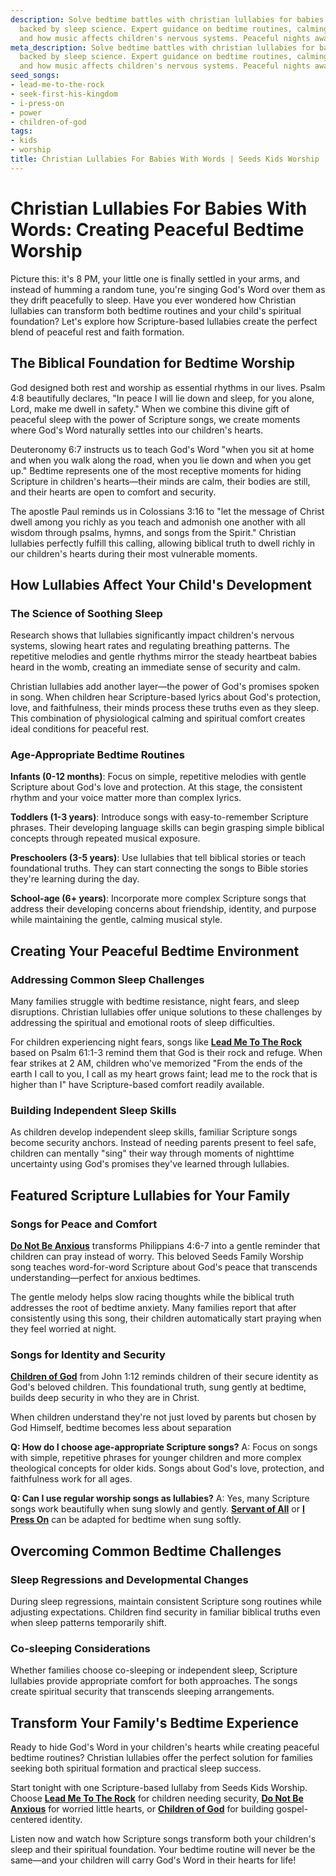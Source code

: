 ```yaml
---
description: Solve bedtime battles with christian lullabies for babies with words
  backed by sleep science. Expert guidance on bedtime routines, calming techniques,
  and how music affects children's nervous systems. Peaceful nights await!
meta_description: Solve bedtime battles with christian lullabies for babies with words
  backed by sleep science. Expert guidance on bedtime routines, calming techniques,
  and how music affects children's nervous systems. Peaceful nights await!
seed_songs:
- lead-me-to-the-rock
- seek-first-his-kingdom
- i-press-on
- power
- children-of-god
tags:
- kids
- worship
title: Christian Lullabies For Babies With Words | Seeds Kids Worship
---
```

# Christian Lullabies For Babies With Words: Creating Peaceful Bedtime Worship

Picture this: it's 8 PM, your little one is finally settled in your arms, and instead of humming a random tune, you're singing God's Word over them as they drift peacefully to sleep. Have you ever wondered how Christian lullabies can transform both bedtime routines and your child's spiritual foundation? Let's explore how Scripture-based lullabies create the perfect blend of peaceful rest and faith formation.

## The Biblical Foundation for Bedtime Worship

God designed both rest and worship as essential rhythms in our lives. Psalm 4:8 beautifully declares, "In peace I will lie down and sleep, for you alone, Lord, make me dwell in safety." When we combine this divine gift of peaceful sleep with the power of Scripture songs, we create moments where God's Word naturally settles into our children's hearts.

Deuteronomy 6:7 instructs us to teach God's Word "when you sit at home and when you walk along the road, when you lie down and when you get up." Bedtime represents one of the most receptive moments for hiding Scripture in children's hearts—their minds are calm, their bodies are still, and their hearts are open to comfort and security.

The apostle Paul reminds us in Colossians 3:16 to "let the message of Christ dwell among you richly as you teach and admonish one another with all wisdom through psalms, hymns, and songs from the Spirit." Christian lullabies perfectly fulfill this calling, allowing biblical truth to dwell richly in our children's hearts during their most vulnerable moments.

## How Lullabies Affect Your Child's Development

### The Science of Soothing Sleep

Research shows that lullabies significantly impact children's nervous systems, slowing heart rates and regulating breathing patterns. The repetitive melodies and gentle rhythms mirror the steady heartbeat babies heard in the womb, creating an immediate sense of security and calm.

Christian lullabies add another layer—the power of God's promises spoken in song. When children hear Scripture-based lyrics about God's protection, love, and faithfulness, their minds process these truths even as they sleep. This combination of physiological calming and spiritual comfort creates ideal conditions for peaceful rest.

### Age-Appropriate Bedtime Routines

**Infants (0-12 months)**: Focus on simple, repetitive melodies with gentle Scripture about God's love and protection. At this stage, the consistent rhythm and your voice matter more than complex lyrics.

**Toddlers (1-3 years)**: Introduce songs with easy-to-remember Scripture phrases. Their developing language skills can begin grasping simple biblical concepts through repeated musical exposure.

**Preschoolers (3-5 years)**: Use lullabies that tell biblical stories or teach foundational truths. They can start connecting the songs to Bible stories they're learning during the day.

**School-age (6+ years)**: Incorporate more complex Scripture songs that address their developing concerns about friendship, identity, and purpose while maintaining the gentle, calming musical style.

## Creating Your Peaceful Bedtime Environment

### Addressing Common Sleep Challenges

Many families struggle with bedtime resistance, night fears, and sleep disruptions. Christian lullabies offer unique solutions to these challenges by addressing the spiritual and emotional roots of sleep difficulties.

For children experiencing night fears, songs like **[Lead Me To The Rock](https://seedskidsworship.com/product/lead-me-to-the-rock-psalm-611-3/)** based on Psalm 61:1-3 remind them that God is their rock and refuge. When fear strikes at 2 AM, children who've memorized "From the ends of the earth I call to you, I call as my heart grows faint; lead me to the rock that is higher than I" have Scripture-based comfort readily available.

### Building Independent Sleep Skills

As children develop independent sleep skills, familiar Scripture songs become security anchors. Instead of needing parents present to feel safe, children can mentally "sing" their way through moments of nighttime uncertainty using God's promises they've learned through lullabies.

## Featured Scripture Lullabies for Your Family

### Songs for Peace and Comfort

**[Do Not Be Anxious](https://seedskidsworship.com/product/do-not-be-anxious-philippians-46-7-2/)** transforms Philippians 4:6-7 into a gentle reminder that children can pray instead of worry. This beloved Seeds Family Worship song teaches word-for-word Scripture about God's peace that transcends understanding—perfect for anxious bedtimes.

The gentle melody helps slow racing thoughts while the biblical truth addresses the root of bedtime anxiety. Many families report that after consistently using this song, their children automatically start praying when they feel worried at night.

### Songs for Identity and Security

**[Children of God](https://seedskidsworship.com/product/sing-gods-word/)** from John 1:12 reminds children of their secure identity as God's beloved children. This foundational truth, sung gently at bedtime, builds deep security in who they are in Christ.

When children understand they're not just loved by parents but chosen by God Himself, bedtime becomes less about separation

**Q: How do I choose age-appropriate Scripture songs?**
A: Focus on songs with simple, repetitive phrases for younger children and more complex theological concepts for older kids. Songs about God's love, protection, and faithfulness work for all ages.

**Q: Can I use regular worship songs as lullabies?**
A: Yes, many Scripture songs work beautifully when sung slowly and gently. **[Servant of All](https://seedskidsworship.com/product/servant-of-all-mark-935/)** or **[I Press On](https://seedskidsworship.com/product/i-press-on-philippians-313-14/)** can be adapted for bedtime when sung softly.

## Overcoming Common Bedtime Challenges

### Sleep Regressions and Developmental Changes

During sleep regressions, maintain consistent Scripture song routines while adjusting expectations. Children find security in familiar biblical truths even when sleep patterns temporarily shift.

### Co-sleeping Considerations

Whether families choose co-sleeping or independent sleep, Scripture lullabies provide appropriate comfort for both approaches. The songs create spiritual security that transcends sleeping arrangements.

## Transform Your Family's Bedtime Experience

Ready to hide God's Word in your children's hearts while creating peaceful bedtime routines? Christian lullabies offer the perfect solution for families seeking both spiritual formation and practical sleep success.

Start tonight with one Scripture-based lullaby from Seeds Kids Worship. Choose **[Lead Me To The Rock](https://seedskidsworship.com/product/lead-me-to-the-rock-psalm-611-3/)** for children needing security, **[Do Not Be Anxious](https://seedskidsworship.com/product/do-not-be-anxious-philippians-46-7-2/)** for worried little hearts, or **[Children of God](https://seedskidsworship.com/product/sing-gods-word/)** for building gospel-centered identity.

Listen now and watch how Scripture songs transform both your children's sleep and their spiritual foundation. Your bedtime routine will never be the same—and your children will carry God's Word in their hearts for life!

<script type="application/ld+json">
{
  "@context": "https://schema.org",
  "@type": "Article",
  "headline": "Christian Lullabies For Babies With Words",
  "author": {
    "@type": "Organization",
    "name": "Seeds Kids Worship"
  },
  "publisher": {
    "@type": "Organization",
    "name": "Seeds Kids Worship",
    "logo": {
      "@type": "ImageObject",
      "url": "https://seedskidsworship.com/logo.png"
    }
  },
  "datePublished": "2025-09-04T09:58:52.585538",
  "dateModified": "2025-09-04T09:58:52.585551",
  "description": "Solve bedtime battles with christian lullabies for babies with words backed by sleep science. Expert guidance on bedtime routines, calming techniques, and how m",
  "mainEntityOfPage": {
    "@type": "WebPage",
    "@id": "https://seedskidsworship.com/activities/christian-lullabies-for-babies-with-words/"
  }
}
</script>

<script type="application/ld+json">
{
  "@context": "https://schema.org",
  "@type": "Product",
  "name": "Lead Me To The Rock",
  "description": "A prayer song about God being our rock and refuge",
  "url": "https://seedskidsworship.com/product/lead-me-to-the-rock-psalm-611-3/",
  "brand": {
    "@type": "Brand",
    "name": "Seeds Kids Worship"
  },
  "category": "Children's Christian Music",
  "album": "When You Lie Down: Lullabies & Scripture Songs"
}
</script>

<script type="application/ld+json">
{
  "@context": "https://schema.org",
  "@type": "Product",
  "name": "Seek First His Kingdom",
  "description": "Purpose-driven song teaching children to seek God's kingdom above all earthly concerns from Matthew 6:31&33",
  "url": "https://seedskidsworship.com/product/seek-first-his-kingdom-matthew-631-33-2/",
  "brand": {
    "@type": "Brand",
    "name": "Seeds Kids Worship"
  },
  "category": "Children's Christian Music",
  "album": "I Believe"
}
</script>

<script type="application/ld+json">
{
  "@context": "https://schema.org",
  "@type": "Product",
  "name": "I Press On",
  "description": "Perseverance song about pressing on toward the goal from Philippians 3:13-14",
  "url": "https://see
